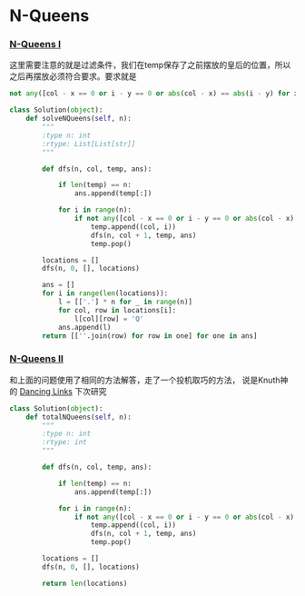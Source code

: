 # N-Queens

### [N-Queens I](https://leetcode.com/problems/n-queens/) <a id="n-queens-i"></a>

这里需要注意的就是过滤条件，我们在temp保存了之前摆放的皇后的位置，所以之后再摆放必须符合要求。要求就是

```python
not any([col - x == 0 or i - y == 0 or abs(col - x) == abs(i - y) for x, y in temp])
```

```python
class Solution(object):
    def solveNQueens(self, n):
        """
        :type n: int
        :rtype: List[List[str]]
        """

        def dfs(n, col, temp, ans):

            if len(temp) == n:
                ans.append(temp[:])

            for i in range(n):
                if not any([col - x == 0 or i - y == 0 or abs(col - x) == abs(i - y) for x, y in temp]):
                    temp.append((col, i))
                    dfs(n, col + 1, temp, ans)
                    temp.pop()

        locations = []
        dfs(n, 0, [], locations)

        ans = []
        for i in range(len(locations)):
            l = [['.'] * n for _ in range(n)]
            for col, row in locations[i]:
                l[col][row] = 'Q'
            ans.append(l)
        return [[''.join(row) for row in one] for one in ans]
```

### [N-Queens II](https://leetcode.com/problems/n-queens-ii/) <a id="n-queens-ii"></a>

和上面的问题使用了相同的方法解答，走了一个投机取巧的方法， 说是Knuth神的 [Dancing Links](https://en.wikipedia.org/wiki/Dancing_Links) 下次研究

```python
class Solution(object):
    def totalNQueens(self, n):
        """
        :type n: int
        :rtype: int
        """

        def dfs(n, col, temp, ans):

            if len(temp) == n:
                ans.append(temp[:])

            for i in range(n):
                if not any([col - x == 0 or i - y == 0 or abs(col - x) == abs(i - y) for x, y in temp]):
                    temp.append((col, i))
                    dfs(n, col + 1, temp, ans)
                    temp.pop()

        locations = []
        dfs(n, 0, [], locations)

        return len(locations)
```

